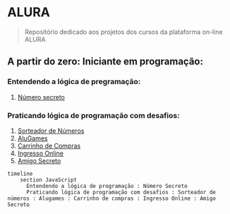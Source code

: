 # ALURA
> Repositório dedicado aos projetos dos cursos da plataforma on-line ALURA
## A partir do zero: Iniciante em programação:
  ### Entendendo a lógica de pregramação:
  1. [Número secreto](https://github.com/BorgesMTP/ALURA/tree/main/numero-secreto)
  ### Praticando lógica de programação com desafios:
  1. [Sorteador de Números](https://github.com/BorgesMTP/ALURA/tree/main/sorteador-numeros)
  2. [AluGames](https://github.com/BorgesMTP/ALURA/tree/main/alugames)
  3. [Carrinho de Compras](https://github.com/BorgesMTP/ALURA/tree/main/carrinho-compras)
  4. [Ingresso Online](https://github.com/BorgesMTP/ALURA/tree/main/ingresso)
  5. [Amigo Secreto]()
```mermaid
timeline
    section JavaScript
      Entendendo a lógica de programação : Número Secreto
      Praticando lógica de programação com desafios : Sorteador de números : Alugames : Carrinho de compras : Ingresso Online : Amigo Secreto
```
